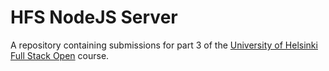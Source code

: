 # HFS NodeJS Server

A repository containing submissions for part 3 of the [University of Helsinki Full Stack Open](https://fullstackopen.com/en/) course.
